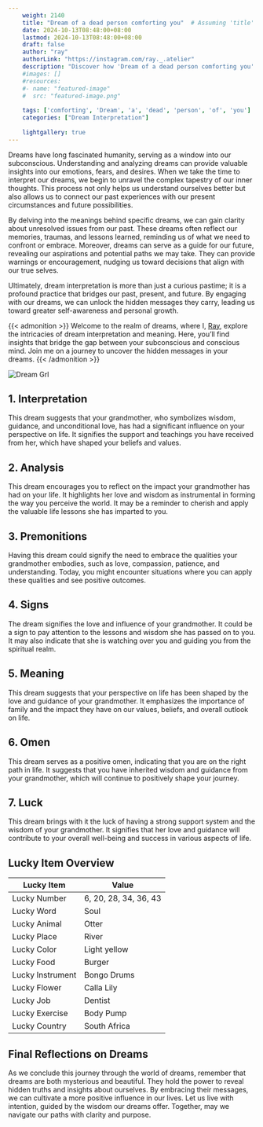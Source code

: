 ```yaml
---
    weight: 2140
    title: "Dream of a dead person comforting you"  # Assuming 'title' column exists
    date: 2024-10-13T08:48:00+08:00
    lastmod: 2024-10-13T08:48:00+08:00
    draft: false
    author: "ray"
    authorLink: "https://instagram.com/ray._.atelier"
    description: "Discover how 'Dream of a dead person comforting you' can interpret your future and uncover its significant meanings in your life."
    #images: []
    #resources:
    #- name: "featured-image"
    #  src: "featured-image.png"
    
    tags: ['comforting', 'Dream', 'a', 'dead', 'person', 'of', 'you']
    categories: ["Dream Interpretation"]
    
    lightgallery: true
---
```

    
Dreams have long fascinated humanity, serving as a window into our subconscious. Understanding and analyzing dreams can provide valuable insights into our emotions, fears, and desires. When we take the time to interpret our dreams, we begin to unravel the complex tapestry of our inner thoughts. This process not only helps us understand ourselves better but also allows us to connect our past experiences with our present circumstances and future possibilities.

By delving into the meanings behind specific dreams, we can gain clarity about unresolved issues from our past. These dreams often reflect our memories, traumas, and lessons learned, reminding us of what we need to confront or embrace. Moreover, dreams can serve as a guide for our future, revealing our aspirations and potential paths we may take. They can provide warnings or encouragement, nudging us toward decisions that align with our true selves.

Ultimately, dream interpretation is more than just a curious pastime; it is a profound practice that bridges our past, present, and future. By engaging with our dreams, we can unlock the hidden messages they carry, leading us toward greater self-awareness and personal growth.

{{< admonition >}}
Welcome to the realm of dreams, where I, [Ray](https://instagram.com/ray._.atelier), explore the intricacies of dream interpretation and meaning. Here, you’ll find insights that bridge the gap between your subconscious and conscious mind. Join me on a journey to uncover the hidden messages in your dreams.
{{< /admonition >}}

![Dream Grl](https://cdn.pixabay.com/photo/2017/11/02/03/35/gothic-2910057_1280.jpg "Dream Grl")

## 1. Interpretation
 This dream suggests that your grandmother, who symbolizes wisdom, guidance, and unconditional love, has had a significant influence on your perspective on life. It signifies the support and teachings you have received from her, which have shaped your beliefs and values.

## 2. Analysis
 This dream encourages you to reflect on the impact your grandmother has had on your life. It highlights her love and wisdom as instrumental in forming the way you perceive the world. It may be a reminder to cherish and apply the valuable life lessons she has imparted to you.

## 3. Premonitions
 Having this dream could signify the need to embrace the qualities your grandmother embodies, such as love, compassion, patience, and understanding. Today, you might encounter situations where you can apply these qualities and see positive outcomes.

## 4. Signs
 The dream signifies the love and influence of your grandmother. It could be a sign to pay attention to the lessons and wisdom she has passed on to you. It may also indicate that she is watching over you and guiding you from the spiritual realm.

## 5. Meaning
 This dream suggests that your perspective on life has been shaped by the love and guidance of your grandmother. It emphasizes the importance of family and the impact they have on our values, beliefs, and overall outlook on life.

## 6. Omen
 This dream serves as a positive omen, indicating that you are on the right path in life. It suggests that you have inherited wisdom and guidance from your grandmother, which will continue to positively shape your journey.

## 7. Luck
 This dream brings with it the luck of having a strong support system and the wisdom of your grandmother. It signifies that her love and guidance will contribute to your overall well-being and success in various aspects of life.

## Lucky Item Overview
| Lucky Item          | Value              |
|---------------|--------------------|
| Lucky Number        | 6, 20, 28, 34, 36, 43  |
| Lucky Word          | Soul |
| Lucky Animal        | Otter |
| Lucky Place         | River     |
| Lucky Color         | Light yellow     |
| Lucky Food          | Burger      |
| Lucky Instrument    | Bongo Drums |
| Lucky Flower        | Calla Lily    |
| Lucky Job           | Dentist       |
| Lucky Exercise      | Body Pump  |
| Lucky Country       | South Africa    |


##  Final Reflections on Dreams

As we conclude this journey through the world of dreams, remember that dreams are both mysterious and beautiful. They hold the power to reveal hidden truths and insights about ourselves. By embracing their messages, we can cultivate a more positive influence in our lives. Let us live with intention, guided by the wisdom our dreams offer. Together, may we navigate our paths with clarity and purpose.
